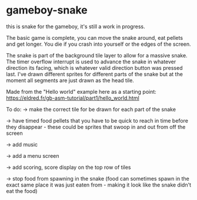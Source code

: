 # gameboy-snake
this is snake for the gameboy, it's still a work in progress.

The basic game is complete, you can move the snake around, eat pellets and get longer. You die if you crash into yourself or the edges of the screen.

The snake is part of the background tile layer to allow for a massive snake. The timer overflow interrupt is used to advance the snake in whatever direction its facing, which is whatever valid direction button was pressed last. I've drawn different sprites for different parts of the snake but at the moment all segments are just drawn as the head tile.

Made from the "Hello world" example here as a starting point: https://eldred.fr/gb-asm-tutorial/part1/hello_world.html

To do:
-> make the correct tile for be drawn for each part of the snake

-> have timed food pellets that you have to be quick to reach in time before they disappear - these could be sprites that swoop in and out from off the screen

-> add music

-> add a menu screen

-> add scoring, score display on the top row of tiles

-> stop food from spawning in the snake (food can sometimes spawn in the exact same place it was just eaten from - making it look like the snake didn't eat the food)
